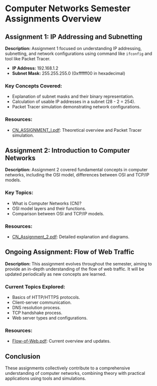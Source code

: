 # Computer Networks Semester Assignments Overview

## Assignment 1: IP Addressing and Subnetting

**Description:** Assignment 1 focused on understanding IP addressing, subnetting, and network configurations using command like `ifconfig` and tool like Packet Tracer.

- **IP Address:** 192.168.1.2
- **Subnet Mask:** 255.255.255.0 (0xffffff00 in hexadecimal)

### Key Concepts Covered:
- Explanation of subnet masks and their binary representation.
- Calculation of usable IP addresses in a subnet (28 - 2 = 254).
- Packet Tracer simulation demonstrating network configurations.

### Resources:
- [CN_ASSIGNMENT_I.pdf](CN_ASSIGNMENT_I.pdf): Theoretical overview and Packet Tracer simulation.

## Assignment 2: Introduction to Computer Networks

**Description:** Assignment 2 covered fundamental concepts in computer networks, including the OSI model, differences between OSI and TCP/IP models.

### Key Topics:
- What is Computer Networks (CN)?
- OSI model layers and their functions.
- Comparison between OSI and TCP/IP models.

### Resources:
- [CN_Assignment_2.pdf](CN_Assignment_2.pdf): Detailed explanation and diagrams.

## Ongoing Assignment: Flow of Web Traffic

**Description:** This assignment evolves throughout the semester, aiming to provide an in-depth understanding of the flow of web traffic. It will be updated periodically as new concepts are learned.

### Current Topics Explored:
- Basics of HTTP/HTTPS protocols.
- Client-server communication.
- DNS resolution process.
- TCP handshake process.
- Web server types and configurations.

### Resources:
- [Flow-of-Web.pdf](Flow-of-Web.pdf): Current overview and updates.

## Conclusion

These assignments collectively contribute to a comprehensive understanding of computer networks, combining theory with practical applications using tools and simulations.



